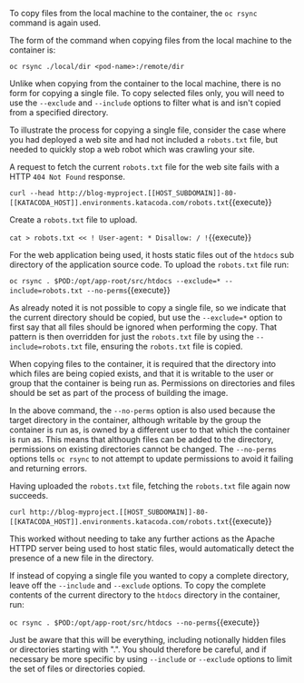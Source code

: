 To copy files from the local machine to the container, the ``oc rsync`` command is again used.

The form of the command when copying files from the local machine to the container is:


```
oc rsync ./local/dir <pod-name>:/remote/dir
```

Unlike when copying from the container to the local machine, there is no form for copying a single file. To copy selected files only, you will need to use the ``--exclude`` and ``--include`` options to filter what is and isn't copied from a specified directory.

To illustrate the process for copying a single file, consider the case where you had deployed a web site and had not included a ``robots.txt`` file, but needed to quickly stop a web robot which was crawling your site.

A request to fetch the current ``robots.txt`` file for the web site fails with a HTTP ``404 Not Found`` response.

``curl --head http://blog-myproject.[[HOST_SUBDOMAIN]]-80-[[KATACODA_HOST]].environments.katacoda.com/robots.txt``{{execute}}

Create a ``robots.txt`` file to upload.

``cat > robots.txt << !
User-agent: *
Disallow: /
!``{{execute}}

For the web application being used, it hosts static files out of the ``htdocs`` sub directory of the application source code. To upload the ``robots.txt`` file run:

``oc rsync . $POD:/opt/app-root/src/htdocs --exclude=* --include=robots.txt --no-perms``{{execute}}

As already noted it is not possible to copy a single file, so we indicate that the current directory should be copied, but use the ``--exclude=*`` option to first say that all files should be ignored when performing the copy. That pattern is then overridden for just the ``robots.txt`` file by using the ``--include=robots.txt`` file, ensuring the ``robots.txt`` file is copied.

When copying files to the container, it is required that the directory into which files are being copied exists, and that it is writable to the user or group that the container is being run as. Permissions on directories and files should be set as part of the process of building the image.

In the above command, the ``--no-perms`` option is also used because the target directory in the container, although writable by the group the container is run as, is owned by a different user to that which the container is run as. This means that although files can be added to the directory, permissions on existing directories cannot be changed. The ``--no-perms`` options tells ``oc rsync`` to not attempt to update permissions to avoid it failing and returning errors.

Having uploaded the ``robots.txt`` file, fetching the ``robots.txt`` file again now succeeds.

``curl http://blog-myproject.[[HOST_SUBDOMAIN]]-80-[[KATACODA_HOST]].environments.katacoda.com/robots.txt``{{execute}}

This worked without needing to take any further actions as the Apache HTTPD server being used to host static files, would automatically detect the presence of a new file in the directory.

If instead of copying a single file you wanted to copy a complete directory, leave off the ``--include`` and ``--exclude`` options. To copy the complete contents of the current directory to the ``htdocs`` directory in the container, run:

``oc rsync . $POD:/opt/app-root/src/htdocs --no-perms``{{execute}}

Just be aware that this will be everything, including notionally hidden files or directories starting with ".". You should therefore be careful, and if necessary be more specific by using ``--include`` or ``--exclude`` options to limit the set of files or directories copied.
